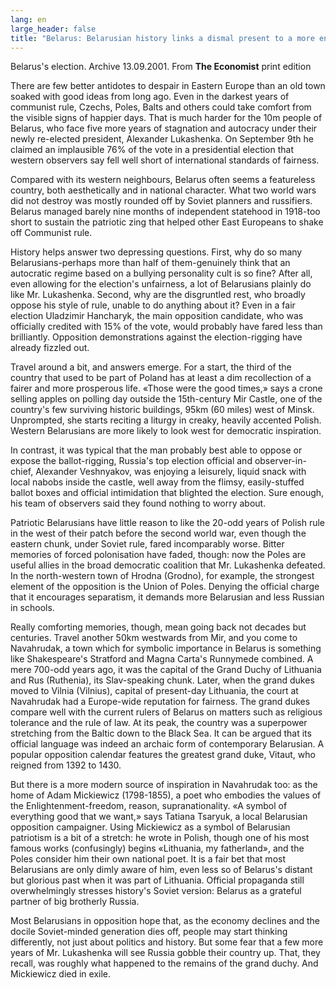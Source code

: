 ```yaml
---
lang: en
large_header: false
title: "Belarus: Belarusian history links a dismal present to a more encouraging past"
---
```





Belarus's election. Archive 13.09.2001. From <strong>The Economist</strong> print edition

There are few better antidotes to despair in Eastern Europe than an old town soaked with good ideas from long ago. Even in the darkest years of communist rule, Czechs, Poles, Balts and others could take comfort from the visible signs of happier days. That is much harder for the 10m people of Belarus, who face five more years of stagnation and autocracy under their newly re-elected president, Alexander Lukashenka. On September 9th he claimed an implausible 76% of the vote in a presidential election that western observers say fell well short of international standards of fairness.

Compared with its western neighbours, Belarus often seems a featureless country, both aesthetically and in national character. What two world wars did not destroy was mostly rounded off by Soviet planners and russifiers. Belarus managed barely nine months of independent statehood in 1918-too short to sustain the patriotic zing that helped other East Europeans to shake off Communist rule.

History helps answer two depressing questions. First, why do so many Belarusians-perhaps more than half of them-genuinely think that an autocratic regime based on a bullying personality cult is so fine? After all, even allowing for the election's unfairness, a lot of Belarusians plainly do like Mr. Lukashenka. Second, why are the disgruntled rest, who broadly oppose his style of rule, unable to do anything about it? Even in a fair election Uladzimir Hancharyk, the main opposition candidate, who was officially credited with 15% of the vote, would probably have fared less than brilliantly. Opposition demonstrations against the election-rigging have already fizzled out.

Travel around a bit, and answers emerge. For a start, the third of the country that used to be part of Poland has at least a dim recollection of a fairer and more prosperous life. «Those were the good times,» says a crone selling apples on polling day outside the 15th-century Mir Castle, one of the country's few surviving historic buildings, 95km (60 miles) west of Minsk. Unprompted, she starts reciting a liturgy in creaky, heavily accented Polish. Western Belarusians are more likely to look west for democratic inspiration.

In contrast, it was typical that the man probably best able to oppose or expose the ballot-rigging, Russia's top election official and observer-in-chief, Alexander Veshnyakov, was enjoying a leisurely, liquid snack with local nabobs inside the castle, well away from the flimsy, easily-stuffed ballot boxes and official intimidation that blighted the election. Sure enough, his team of observers said they found nothing to worry about.

Patriotic Belarusians have little reason to like the 20-odd years of Polish rule in the west of their patch before the second world war, even though the eastern chunk, under Soviet rule, fared incomparably worse. Bitter memories of forced polonisation have faded, though: now the Poles are useful allies in the broad democratic coalition that Mr. Lukashenka defeated. In the north-western town of Hrodna (Grodno), for example, the strongest element of the opposition is the Union of Poles. Denying the official charge that it encourages separatism, it demands more Belarusian and less Russian in schools.

Really comforting memories, though, mean going back not decades but centuries. Travel another 50km westwards from Mir, and you come to Navahrudak, a town which for symbolic importance in Belarus is something like Shakespeare's Stratford and Magna Carta's Runnymede combined. A mere 700-odd years ago, it was the capital of the Grand Duchy of Lithuania and Rus (Ruthenia), its Slav-speaking chunk. Later, when the grand dukes moved to Vilnia (Vilnius), capital of present-day Lithuania, the court at Navahrudak had a Europe-wide reputation for fairness. The grand dukes compare well with the current rulers of Belarus on matters such as religious tolerance and the rule of law. At its peak, the country was a superpower stretching from the Baltic down to the Black Sea. It can be argued that its official language was indeed an archaic form of contemporary Belarusian. A popular opposition calendar features the greatest grand duke, Vitaut, who reigned from 1392 to 1430.

But there is a more modern source of inspiration in Navahrudak too: as the home of Adam Mickiewicz (1798-1855), a poet who embodies the values of the Enlightenment-freedom, reason, supranationality. «A symbol of everything good that we want,» says Tatiana Tsaryuk, a local Belarusian opposition campaigner. Using Mickiewicz as a symbol of Belarusian patriotism is a bit of a stretch: he wrote in Polish, though one of his most famous works (confusingly) begins «Lithuania, my fatherland», and the Poles consider him their own national poet. It is a fair bet that most Belarusians are only dimly aware of him, even less so of Belarus's distant but glorious past when it was part of Lithuania. Official propaganda still overwhelmingly stresses history's Soviet version: Belarus as a grateful partner of big brotherly Russia.

Most Belarusians in opposition hope that, as the economy declines and the docile Soviet-minded generation dies off, people may start thinking differently, not just about politics and history. But some fear that a few more years of Mr. Lukashenka will see Russia gobble their country up. That, they recall, was roughly what happened to the remains of the grand duchy. And Mickiewicz died in exile.

